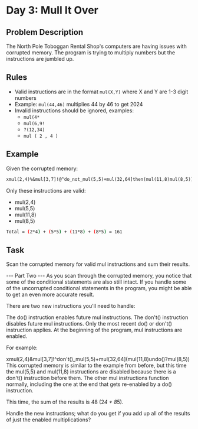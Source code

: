 # Day 3: Mull It Over

## Problem Description

The North Pole Toboggan Rental Shop's computers are having issues with corrupted
memory.
The program is trying to multiply numbers but the instructions are jumbled up.

## Rules

- Valid instructions are in the format `mul(X,Y)` where X and Y are 1-3 digit numbers
- Example: `mul(44,46)` multiplies 44 by 46 to get 2024
- Invalid instructions should be ignored, examples:
  - `mul(4*`
  - `mul(6,9!`
  - `?(12,34)`
  - `mul ( 2 , 4 )`

## Example

Given the corrupted memory:

```txt
xmul(2,4)%&mul[3,7]!@^do_not_mul(5,5)+mul(32,64]then(mul(11,8)mul(8,5))
```

Only these instructions are valid:

- mul(2,4)
- mul(5,5)
- mul(11,8)
- mul(8,5)

```sh
Total = (2*4) + (5*5) + (11*8) + (8*5) = 161
```

## Task

Scan the corrupted memory for valid mul instructions and sum their results.

--- Part Two ---
As you scan through the corrupted memory, you notice that some of the conditional statements are also still intact. If you handle some of the uncorrupted conditional statements in the program, you might be able to get an even more accurate result.

There are two new instructions you'll need to handle:

The do() instruction enables future mul instructions.
The don't() instruction disables future mul instructions.
Only the most recent do() or don't() instruction applies. At the beginning of the program, mul instructions are enabled.

For example:

xmul(2,4)&mul[3,7]!^don't()\_mul(5,5)+mul(32,64](mul(11,8)undo()?mul(8,5))
This corrupted memory is similar to the example from before, but this time the mul(5,5) and mul(11,8) instructions are disabled because there is a don't() instruction before them. The other mul instructions function normally, including the one at the end that gets re-enabled by a do() instruction.

This time, the sum of the results is 48 (2*4 + 8*5).

Handle the new instructions; what do you get if you add up all of the results of just the enabled multiplications?
